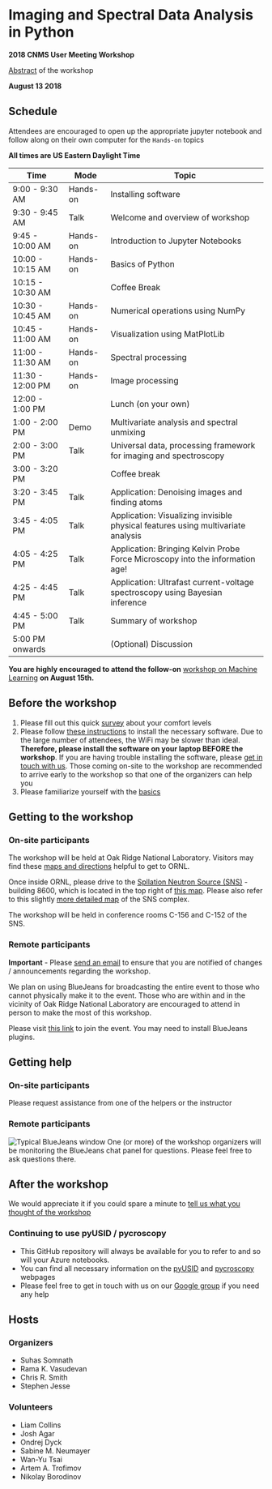 # Imaging and Spectral Data Analysis in Python

**2018 CNMS User Meeting Workshop**

[Abstract](https://cnmsusermeeting.ornl.gov/files/2018/03/Pycroscopy_WT_081318.pdf) of the workshop

**August 13 2018**

## Schedule 

Attendees are encouraged to open up the appropriate jupyter notebook and follow along on their own computer for the ``Hands-on`` topics

**All times are US Eastern Daylight Time**

| Time             | Mode     | Topic                                                                            |
|------------------|----------|----------------------------------------------------------------------------------|
| 9:00 - 9:30 AM   | Hands-on | Installing software                                                              |
| 9:30 - 9:45 AM   | Talk     | Welcome and overview of workshop                                                 |
| 9:45 - 10:00 AM  | Hands-on | Introduction to Jupyter Notebooks                                                |
| 10:00 - 10:15 AM | Hands-on | Basics of Python                                                                 |
| 10:15 - 10:30 AM |          | Coffee Break                                                                     |
| 10:30 - 10:45 AM | Hands-on | Numerical operations using NumPy                                                 |
| 10:45 - 11:00 AM | Hands-on | Visualization using MatPlotLib                                                   |
| 11:00 - 11:30 AM | Hands-on | Spectral processing                                                              |
| 11:30 - 12:00 PM | Hands-on | Image processing                                                                 |
| 12:00 - 1:00 PM  |          | Lunch (on your own)                                                              |
| 1:00 - 2:00 PM   | Demo     | Multivariate analysis and spectral unmixing                                      |
| 2:00 - 3:00 PM   | Talk     | Universal data, processing framework for imaging and spectroscopy                |
| 3:00 - 3:20 PM   |          | Coffee break                                                                     |
| 3:20 - 3:45 PM   | Talk     | Application: Denoising images and finding atoms                                  |
| 3:45 - 4:05 PM   | Talk     | Application: Visualizing invisible physical features using multivariate analysis |
| 4:05 - 4:25 PM   | Talk     | Application: Bringing Kelvin Probe Force Microscopy into the information age!    |
| 4:25 - 4:45 PM   | Talk     | Application: Ultrafast current-voltage spectroscopy using Bayesian inference     |
| 4:45 - 5:00 PM   | Talk     | Summary of workshop                                                              |
| 5:00 PM onwards  |          | (Optional) Discussion                                                            |

**You are highly encouraged to attend the follow-on** [workshop on Machine Learning](https://cnmsusermeeting.ornl.gov/files/2018/03/MachineLearning_WT_081518.pdf) **on August 15th.**

## Before the workshop
1. Please fill out this quick [survey](https://docs.google.com/forms/d/e/1FAIpQLSeR5aB-iMxeCUyjk4t2hNhFKYy8ikBIqVPOZyzVeAbWXHvZ-w/viewform?usp=sf_link) about your comfort levels
2. Please follow [these instructions](./README.md#software) to install the necessary software. 
   Due to the large number of attendees, the WiFi may be slower than ideal. 
   **Therefore, please install the software on your laptop BEFORE the workshop**.
   If you are having trouble installing the software, please [get in touch with us](https://groups.google.com/forum/#!forum/pycroscopy). 
   Those coming on-site to the workshop are recommended to arrive early to the workshop so that one of the organizers can help you
3. Please familiarize yourself with the [basics](./README.md#prerequisites)

## Getting to the workshop

### On-site participants
The workshop will be held at Oak Ridge National Laboratory. Visitors may find these [maps and directions](https://www.ornl.gov/content/maps-and-directions) helpful to get to ORNL.

Once inside ORNL, please drive to the [Spllation Neutron Source (SNS)](https://neutrons.ornl.gov/sns) - building 8600, which is located in the top right 
of [this map](https://www.ornl.gov/sites/default/files/05-01786-outsideMC-.pdf). Please also refer to this slightly 
[more detailed map](https://www.ornl.gov/sites/default/files/sns_hfir_visitor_map.pdf) of the SNS complex.

The workshop will be held in conference rooms C-156 and C-152 of the SNS. 

### Remote participants
**Important** - Please [send an email](somnaths@ornl.gov) to ensure that you are notified of changes / announcements regarding the workshop.

We plan on using BlueJeans for broadcasting the entire event to those who cannot physically make it to the event. 
Those who are within and in the vicinity of Oak Ridge National Laboratory are encouraged to attend in person to make the most of this workshop.

Please visit [this link](https://bluejeans.com/782808739) to join the event. You may need to install BlueJeans plugins.

## Getting help

### On-site participants
Please request assistance from one of the helpers or the instructor

### Remote participants
![Typical BlueJeans window](https://support.bluejeans.com/sites/default/files/support/u111/Attendee%20View%20-%20six%20bullets%20-%209-25-17.png)
One (or more) of the workshop organizers will be monitoring the BlueJeans chat panel for questions. Please feel free to ask questions there.

## After the workshop
We would appreciate it if you could spare a minute to [tell us what you thought of the workshop](https://docs.google.com/forms/d/e/1FAIpQLScrJ8zukKVLMIy5fhFqqT3EKrbk_4iPFEymljKo_ZGp8womGw/viewform?usp=sf_link)

### Continuing to use pyUSID / pycroscopy
* This GitHub repository will always be available for you to refer to and so will your Azure notebooks.
* You can find all necessary information on the [pyUSID](https://pycroscopy.github.io/pyUSID/about.html) and [pycroscopy](https://pycroscopy.github.io/pycroscopy/about.html) webpages
* Please feel free to get in touch with us on our [Google group](https://groups.google.com/forum/#!forum/pycroscopy) if you need any help

## Hosts
### Organizers
- Suhas Somnath
- Rama K. Vasudevan
- Chris R. Smith
- Stephen Jesse
### Volunteers
- Liam Collins
- Josh Agar
- Ondrej Dyck
- Sabine M. Neumayer
- Wan-Yu Tsai
- Artem A. Trofimov
- Nikolay Borodinov
